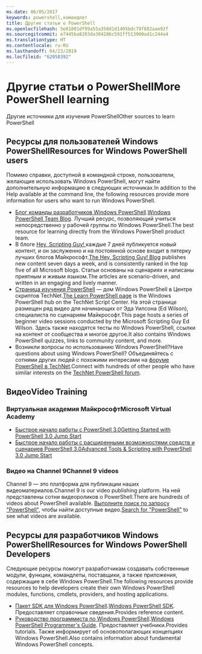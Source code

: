 ```yaml
---
ms.date: 06/05/2017
keywords: powershell,командлет
title: Другие статьи о PowerShell
ms.openlocfilehash: 5e81801df99a55a358d1d1405bdc79f882aae92f
ms.sourcegitcommit: e7445ba8203da304286c591ff513900ad1c244a4
ms.translationtype: HT
ms.contentlocale: ru-RU
ms.lasthandoff: 04/23/2019
ms.locfileid: "62058392"
---
```

# <a name="more-powershell-learning"></a><span data-ttu-id="08eea-103">Другие статьи о PowerShell</span><span class="sxs-lookup"><span data-stu-id="08eea-103">More PowerShell learning</span></span>

<span data-ttu-id="08eea-104">Другие источники для изучения PowerShell</span><span class="sxs-lookup"><span data-stu-id="08eea-104">Other sources to learn PowerShell</span></span>

## <a name="resources-for-windows-powershell-users"></a><span data-ttu-id="08eea-105">Ресурсы для пользователей Windows PowerShell</span><span class="sxs-lookup"><span data-stu-id="08eea-105">Resources for Windows PowerShell users</span></span>

<span data-ttu-id="08eea-106">Помимо справки, доступной в командной строке, пользователи, желающие использовать Windows PowerShell, могут найти дополнительную информацию в следующих источниках.</span><span class="sxs-lookup"><span data-stu-id="08eea-106">In addition to the Help available at the command line, the following resources provide more information for users who want to run Windows PowerShell.</span></span>

- <span data-ttu-id="08eea-107">[Блог команды разработчиков Windows PowerShell](https://blogs.msdn.microsoft.com/powershell/).</span><span class="sxs-lookup"><span data-stu-id="08eea-107">[Windows PowerShell Team Blog](https://blogs.msdn.microsoft.com/powershell/).</span></span> <span data-ttu-id="08eea-108">Лучший ресурс, позволяющий учиться непосредственно у рабочей группы по Windows PowerShell.</span><span class="sxs-lookup"><span data-stu-id="08eea-108">The best resource for learning directly from the Windows PowerShell product team.</span></span>
- <span data-ttu-id="08eea-109">В блоге [Hey, Scripting Guy! ](https://blogs.technet.microsoft.com/heyscriptingguy/) каждые 7 дней публикуется новый контент, и он заслуженно и на постоянной основе входит в пятерку лучших блогов Майкрософт.</span><span class="sxs-lookup"><span data-stu-id="08eea-109">[The Hey, Scripting Guy! Blog](https://blogs.technet.microsoft.com/heyscriptingguy/) publishes new content seven days a week, and is consistently ranked in the top five of all Microsoft blogs.</span></span> <span data-ttu-id="08eea-110">Статьи основаны на сценариях и написаны приятным и живым языком.</span><span class="sxs-lookup"><span data-stu-id="08eea-110">The articles are scenario-driven, and written in an engaging and lively manner.</span></span>
- <span data-ttu-id="08eea-111">[Страница изучения PowerShell](https://blogs.technet.microsoft.com/heyscriptingguy/2015/01/04/weekend-scripter-the-best-ways-to-learn-powershell/) — дом Windows PowerShell в Центре скриптов TechNet.</span><span class="sxs-lookup"><span data-stu-id="08eea-111">[The Learn PowerShell page](https://blogs.technet.microsoft.com/heyscriptingguy/2015/01/04/weekend-scripter-the-best-ways-to-learn-powershell/) is the Windows PowerShell hub on the TechNet Script Center.</span></span> <span data-ttu-id="08eea-112">На этой странице размещен ряд видео для начинающих от Эда Уилсона (Ed Wilson), специалиста по сценариям Майкрософт.</span><span class="sxs-lookup"><span data-stu-id="08eea-112">This page hosts a series of beginner video sessions conducted by the Microsoft Scripting Guy Ed Wilson.</span></span> <span data-ttu-id="08eea-113">Здесь также находятся тесты по Windows PowerShell, ссылки на контент от сообщества и многое другое.</span><span class="sxs-lookup"><span data-stu-id="08eea-113">It also contains Windows PowerShell quizzes, links to community content, and more.</span></span>
- <span data-ttu-id="08eea-114">Возникли вопросы по использованию Windows PowerShell?</span><span class="sxs-lookup"><span data-stu-id="08eea-114">Have questions about using Windows PowerShell?</span></span> <span data-ttu-id="08eea-115">Объединяйтесь с сотнями других людей с похожими интересами на [форуме PowerShell в TechNet](https://social.technet.microsoft.com/Forums/home?forum=winserverpowershell).</span><span class="sxs-lookup"><span data-stu-id="08eea-115">Connect with hundreds of other people who have similar interests on the [TechNet PowerShell forum](https://social.technet.microsoft.com/Forums/home?forum=winserverpowershell).</span></span>

## <a name="video-training"></a><span data-ttu-id="08eea-116">Видео</span><span class="sxs-lookup"><span data-stu-id="08eea-116">Video Training</span></span>

### <a name="microsoft-virtual-academy"></a><span data-ttu-id="08eea-117">Виртуальная академия Майкрософт</span><span class="sxs-lookup"><span data-stu-id="08eea-117">Microsoft Virtual Academy</span></span>

- [<span data-ttu-id="08eea-118">Быстрое начало работы с PowerShell 3.0</span><span class="sxs-lookup"><span data-stu-id="08eea-118">Getting Started with PowerShell 3.0 Jump Start</span></span>](https://mva.microsoft.com/en-US/training-courses/getting-started-with-powershell-30-jump-start-8276)
- [<span data-ttu-id="08eea-119">Быстрое начало работы с расширенными возможностями средств и сценариев PowerShell 3.0</span><span class="sxs-lookup"><span data-stu-id="08eea-119">Advanced Tools & Scripting with PowerShell 3.0 Jump Start</span></span>](https://mva.microsoft.com/en-US/training-courses/advanced-tools-scripting-with-powershell-30-jump-start-8277)

### <a name="channel-9-videos"></a><span data-ttu-id="08eea-120">Видео на Channel 9</span><span class="sxs-lookup"><span data-stu-id="08eea-120">Channel 9 videos</span></span>

<span data-ttu-id="08eea-121">Channel 9 — это платформа для публикации наших видеоматериалов.</span><span class="sxs-lookup"><span data-stu-id="08eea-121">Channel 9 is our video publishing platform.</span></span> <span data-ttu-id="08eea-122">На ней представлены сотни видеороликов о PowerShell.</span><span class="sxs-lookup"><span data-stu-id="08eea-122">There are hundreds of videos about PowerShell available.</span></span> <span data-ttu-id="08eea-123">[Выполните поиск по запросу "PowerShell"](https://channel9.msdn.com/Search?term=PowerShell&sortBy=top-rated), чтобы найти доступные видео.</span><span class="sxs-lookup"><span data-stu-id="08eea-123">[Search for "PowerShell"](https://channel9.msdn.com/Search?term=PowerShell&sortBy=top-rated) to see what videos are available.</span></span>

## <a name="resources-for-windows-powershell-developers"></a><span data-ttu-id="08eea-124">Ресурсы для разработчиков Windows PowerShell</span><span class="sxs-lookup"><span data-stu-id="08eea-124">Resources for Windows PowerShell Developers</span></span>

<span data-ttu-id="08eea-125">Следующие ресурсы помогут разработчикам создавать собственные модули, функции, командлеты, поставщики, а также приложения, содержащие в себе Windows PowerShell.</span><span class="sxs-lookup"><span data-stu-id="08eea-125">The following resources provide resources to help developers create their own Windows PowerShell modules, functions, cmdlets, providers, and hosting applications.</span></span>

- <span data-ttu-id="08eea-126">[Пакет SDK для Windows PowerShell](https://go.microsoft.com/fwlink/p/?LinkID=89595).</span><span class="sxs-lookup"><span data-stu-id="08eea-126">[Windows PowerShell SDK](https://go.microsoft.com/fwlink/p/?LinkID=89595).</span></span> <span data-ttu-id="08eea-127">Предоставляет справочные сведения.</span><span class="sxs-lookup"><span data-stu-id="08eea-127">Provides reference content.</span></span>
- <span data-ttu-id="08eea-128">[Руководство программиста по Windows PowerShell](https://go.microsoft.com/fwlink/p/?LinkID=89596).</span><span class="sxs-lookup"><span data-stu-id="08eea-128">[Windows PowerShell Programmer's Guide](https://go.microsoft.com/fwlink/p/?LinkID=89596).</span></span> <span data-ttu-id="08eea-129">Предоставляет учебники.</span><span class="sxs-lookup"><span data-stu-id="08eea-129">Provides tutorials.</span></span> <span data-ttu-id="08eea-130">Также информирует об основополагающих концепциях Windows PowerShell.</span><span class="sxs-lookup"><span data-stu-id="08eea-130">Also contains information about fundamental Windows PowerShell concepts.</span></span>
